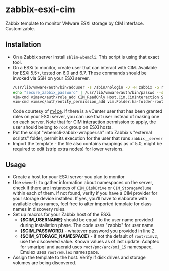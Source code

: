 # zabbix-esxi-cim
Zabbix template to monitor VMware ESXi storage by CIM interface. Customizable.

## Installation
- On a Zabbix server install `sblim-wbemcli`. This script is using that exact tool.
- On a ESXi to monitor, create user that can interact with CIM. Available for ESXi 5.5+, tested on 6.0 and 6.7. These commands should be invoked via SSH on your ESXi server.
    ```bash
    /usr/lib/vmware/auth/bin/adduser -s /sbin/nologin -D -H zabbix -G root
    echo "secure_zabbix_password" | /usr/lib/vmware/auth/bin/passwd --stdin zabbix
    vim-cmd vimsvc/auth/role_add CIM_ReadOnly Host.Cim.CimInteraction System.Anonymous
    vim-cmd vimsvc/auth/entity_permission_add vim.Folder:ha-folder-root 'zabbix' false CIM_ReadOnly true
    ```
    Code courtesy of [m4ce](https://github.com/m4ce/zabbix-vmware_esxi).
    If there is a vCenter user that has been granted roles on your ESXi server, you can use that user instead of making one on each server. Note that for CIM interaction permission to apply, the user should belong to `root` group on ESXi hosts.
- Put the script "wbemcli-zabbix-wrapper.sh" into Zabbix's "external scripts" folder, permit its execution for the user that runs `zabbix__server`
- Import the template - the file also contains mappings as of 5.0, might be required to edit (strip extra nodes) for lower versions.

## Usage
- Create a host for your ESXi server you plan to monitor
- Use `wbemcli` to gather information about namespaces on the server, check if there are instances of `CIM_DiskDrive` or `CIM_StorageVolume` within each of them. If not found, verify if you have a CIM provider for your storage device installed. If yes, you'll have to elaborate with available class names, feel free to alter imported template for class names in discovery rules.
- Set up macros for your Zabbix host of the ESXi: 
  - **{$CIM_USERNAME}** should be equal to the user name provided during installation phase. The code uses "zabbix" for user name.
  - **{$CIM_PASSWORD}** - whatever password you provided in line 2.
  - **{$CIM_STORAGE_NAMESPACE}** - if not the default of `root/cimv2`, use the discovered value.
    Known values as of last update: Adaptec for smartpqi and aacraid uses `root/pmc/arc/smi_15` namespace, Emulex uses `root/emulex` namespace.
- Assign the template to the host. Verify if disk drives and storage volumes are being discovered.
